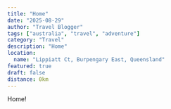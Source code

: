 ```yaml
---
title: "Home"
date: "2025-08-29"
author: "Travel Blogger"
tags: ["australia", "travel", "adventure"]
category: "Travel"
description: "Home"
location:
  name: "Lippiatt Ct, Burpengary East, Queensland"
featured: true
draft: false
distance: 0km
---
```


Home!
